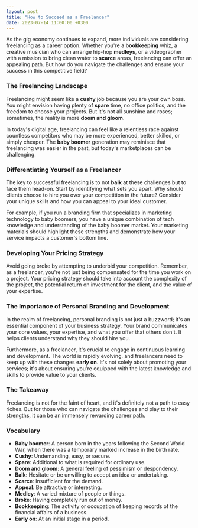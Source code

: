 ```yaml
---
layout: post
title: "How to Succeed as a Freelancer"
date: 2023-07-14 11:00:00 +0300
---
```


As the gig economy continues to expand, more individuals are considering freelancing as a career option. Whether you're a **bookkeeping** whiz, a creative musician who can arrange hip-hop **medleys**, or a videographer with a mission to bring clean water to **scarce** areas, freelancing can offer an appealing path. But how do you navigate the challenges and ensure your success in this competitive field? 

### The Freelancing Landscape
Freelancing might seem like a **cushy** job because you are your own boss. You might envision having plenty of **spare** time, no office politics, and the freedom to choose your projects. But it's not all sunshine and roses; sometimes, the reality is more **doom and gloom**. 

In today's digital age, freelancing can feel like a relentless race against countless competitors who may be more experienced, better skilled, or simply cheaper. The **baby boomer** generation may reminisce that freelancing was easier in the past, but today's marketplaces can be challenging. 

### Differentiating Yourself as a Freelancer

The key to successful freelancing is to not **balk** at these challenges but to face them head-on. Start by identifying what sets you apart. Why should clients choose to hire you over your competition in the future? Consider your unique skills and how you can appeal to your ideal customer. 

For example, if you run a branding firm that specializes in marketing technology to baby boomers, you have a unique combination of tech knowledge and understanding of the baby boomer market. Your marketing materials should highlight these strengths and demonstrate how your service impacts a customer's bottom line.

### Developing Your Pricing Strategy

Avoid going broke by attempting to underbid your competition. Remember, as a freelancer, you're not just being compensated for the time you work on a project. Your pricing strategy should take into account the complexity of the project, the potential return on investment for the client, and the value of your expertise. 

### The Importance of Personal Branding and Development

In the realm of freelancing, personal branding is not just a buzzword; it's an essential component of your business strategy. Your brand communicates your core values, your expertise, and what you offer that others don't. It helps clients understand why they should hire you.

Furthermore, as a freelancer, it's crucial to engage in continuous learning and development. The world is rapidly evolving, and freelancers need to keep up with these changes **early on**. It's not solely about promoting your services; it's about ensuring you're equipped with the latest knowledge and skills to provide value to your clients. 

### The Takeaway

Freelancing is not for the faint of heart, and it's definitely not a path to easy riches. But for those who can navigate the challenges and play to their strengths, it can be an immensely rewarding career path.

### Vocabulary

- **Baby boomer**: A person born in the years following the Second World War, when there was a temporary marked increase in the birth rate.
- **Cushy**: Undemanding, easy, or secure.
- **Spare**: Additional to what is required for ordinary use.
- **Doom and gloom**: A general feeling of pessimism or despondency.
- **Balk**: Hesitate or be unwilling to accept an idea or undertaking.
- **Scarce**: Insufficient for the demand.
- **Appeal**: Be attractive or interesting.
- **Medley**: A varied mixture of people or things.
- **Broke**: Having completely run out of money.
- **Bookkeeping**: The activity or occupation of keeping records of the financial affairs of a business.
- **Early on**: At an initial stage in a period.